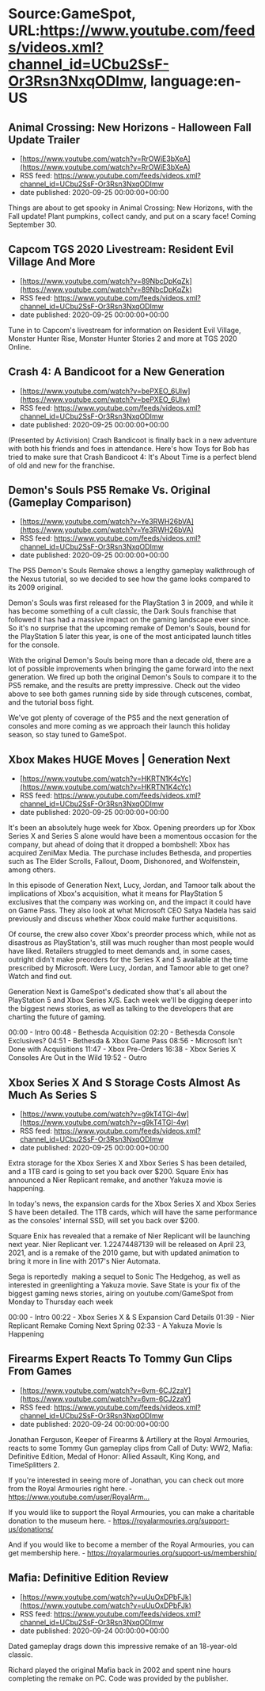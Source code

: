 # Source:GameSpot, URL:https://www.youtube.com/feeds/videos.xml?channel_id=UCbu2SsF-Or3Rsn3NxqODImw, language:en-US

## Animal Crossing: New Horizons - Halloween Fall Update Trailer
 - [https://www.youtube.com/watch?v=RrOWiE3bXeA](https://www.youtube.com/watch?v=RrOWiE3bXeA)
 - RSS feed: https://www.youtube.com/feeds/videos.xml?channel_id=UCbu2SsF-Or3Rsn3NxqODImw
 - date published: 2020-09-25 00:00:00+00:00

Things are about to get spooky in Animal Crossing: New Horizons, with the Fall update! Plant pumpkins, collect candy, and put on a scary face! Coming September 30.

## Capcom TGS 2020 Livestream: Resident Evil Village And More
 - [https://www.youtube.com/watch?v=89NbcDpKqZk](https://www.youtube.com/watch?v=89NbcDpKqZk)
 - RSS feed: https://www.youtube.com/feeds/videos.xml?channel_id=UCbu2SsF-Or3Rsn3NxqODImw
 - date published: 2020-09-25 00:00:00+00:00

Tune in to Capcom's livestream for information on Resident Evil Village, Monster Hunter Rise, Monster Hunter Stories 2 and more at TGS 2020 Online.

## Crash 4: A Bandicoot for a New Generation
 - [https://www.youtube.com/watch?v=bePXEO_6Ulw](https://www.youtube.com/watch?v=bePXEO_6Ulw)
 - RSS feed: https://www.youtube.com/feeds/videos.xml?channel_id=UCbu2SsF-Or3Rsn3NxqODImw
 - date published: 2020-09-25 00:00:00+00:00

(Presented by Activision) Crash Bandicoot is finally back in a new adventure with both his friends and foes in attendance. Here's how Toys for Bob has tried to make sure that Crash Bandicoot 4: It's About Time is a perfect blend of old and new for the franchise.

## Demon's Souls PS5 Remake Vs. Original (Gameplay Comparison)
 - [https://www.youtube.com/watch?v=Ye3RWH26bVA](https://www.youtube.com/watch?v=Ye3RWH26bVA)
 - RSS feed: https://www.youtube.com/feeds/videos.xml?channel_id=UCbu2SsF-Or3Rsn3NxqODImw
 - date published: 2020-09-25 00:00:00+00:00

The PS5 Demon's Souls Remake shows a lengthy gameplay walkthrough of the Nexus tutorial, so we decided to see how the game looks compared to its 2009 original.

Demon's Souls was first released for the PlayStation 3 in 2009, and while it has become something of a cult classic, the Dark Souls franchise that followed it has had a massive impact on the gaming landscape ever since. So it's no surprise that the upcoming remake of Demon's Souls, bound for the PlayStation 5 later this year, is one of the most anticipated launch titles for the console.

With the original Demon's Souls being more than a decade old, there are a lot of possible improvements when bringing the game forward into the next generation. We fired up both the original Demon's Souls to compare it to the PS5 remake, and the results are pretty impressive. Check out the video above to see both games running side by side through cutscenes, combat, and the tutorial boss fight.

We've got plenty of coverage of the PS5 and the next generation of consoles and more coming as we approach their launch this holiday season, so stay tuned to GameSpot.

## Xbox Makes HUGE Moves | Generation Next
 - [https://www.youtube.com/watch?v=HKRTN1K4cYc](https://www.youtube.com/watch?v=HKRTN1K4cYc)
 - RSS feed: https://www.youtube.com/feeds/videos.xml?channel_id=UCbu2SsF-Or3Rsn3NxqODImw
 - date published: 2020-09-25 00:00:00+00:00

It's been an absolutely huge week for Xbox. Opening preorders up for Xbox Series X and Series S alone would have been a momentous occasion for the company, but ahead of doing that it dropped a bombshell: Xbox has acquired ZeniMax Media. The purchase includes Bethesda, and properties such as The Elder Scrolls, Fallout, Doom, Dishonored, and Wolfenstein, among others.

In this episode of Generation Next, Lucy, Jordan, and Tamoor talk about the implications of Xbox's acquisition, what it means for PlayStation 5 exclusives that the company was working on, and the impact it could have on Game Pass. They also look at what Microsoft CEO Satya Nadela has said previously and discuss whether Xbox could make further acquisitions. 

Of course, the crew also cover Xbox's preorder process which, while not as disastrous as PlayStation's, still was much rougher than most people would have liked. Retailers struggled to meet demands and, in some cases, outright didn't make preorders for the Series X and S available at the time prescribed by Microsoft. Were Lucy, Jordan, and Tamoor able to get one? Watch and find out. 

Generation Next is GameSpot's dedicated show that's all about the PlayStation 5 and Xbox Series X/S. Each week we'll be digging deeper into the biggest news stories, as well as talking to the developers that are charting the future of gaming. 

00:00 - Intro
00:48 - Bethesda Acquisition
02:20 - Bethesda Console Exclusives?
04:51 - Bethesda & Xbox Game Pass
08:56 - Microsoft Isn't Done with Acquisitions
11:47 - Xbox Pre-Orders
16:38 - Xbox Series X Consoles Are Out in the Wild
19:52 - Outro

## Xbox Series X And S Storage Costs Almost As Much As Series S
 - [https://www.youtube.com/watch?v=g9kT4TGI-4w](https://www.youtube.com/watch?v=g9kT4TGI-4w)
 - RSS feed: https://www.youtube.com/feeds/videos.xml?channel_id=UCbu2SsF-Or3Rsn3NxqODImw
 - date published: 2020-09-25 00:00:00+00:00

Extra storage for the Xbox Series X and Xbox Series S has been detailed, and a 1TB card is going to set you back over $200. Square Enix has announced a Nier Replicant remake, and another Yakuza movie is happening.

In today's news, the expansion cards for the Xbox Series X and Xbox Series S have been detailed. The 1TB cards, which will have the same performance as the consoles' internal SSD, will set you back over $200.

Square Enix has revealed that a remake of Nier Replicant will be launching next year. Nier Replicant ver. 1.22474487139 will be released on April 23, 2021, and is a remake of the 2010 game, but with updated animation to bring it more in line with 2017's Nier Automata.

Sega is reportedly  making a sequel to Sonic The Hedgehog, as well as interested in greenlighting a Yakuza movie. Save State is your fix of the biggest gaming news stories, airing on youtube.com/GameSpot from Monday to Thursday each week

00:00 - Intro
00:22 - Xbox Series X & S Expansion Card Details
01:39 - Nier Replicant Remake Coming Next Spring
02:33 - A Yakuza Movie Is Happening

## Firearms Expert Reacts To Tommy Gun Clips From Games
 - [https://www.youtube.com/watch?v=6vm-6CJ2zaY](https://www.youtube.com/watch?v=6vm-6CJ2zaY)
 - RSS feed: https://www.youtube.com/feeds/videos.xml?channel_id=UCbu2SsF-Or3Rsn3NxqODImw
 - date published: 2020-09-24 00:00:00+00:00

Jonathan Ferguson, Keeper of Firearms & Artillery at the Royal Armouries, reacts to some Tommy Gun gameplay clips from Call of Duty: WW2, Mafia: Definitive Edition, Medal of Honor: Allied Assault, King Kong, and TimeSplitters 2.

If you're interested in seeing more of Jonathan, you can check out more from the Royal Armouries right here. - https://www.youtube.com/user/RoyalArm…

If you would like to support the Royal Armouries, you can make a charitable donation to the museum here. - https://royalarmouries.org/support-us/donations/ 

And if you would like to become a member of the Royal Armouries, you can get membership here. - https://royalarmouries.org/support-us/membership/

## Mafia: Definitive Edition Review
 - [https://www.youtube.com/watch?v=uUuOxDPbFJk](https://www.youtube.com/watch?v=uUuOxDPbFJk)
 - RSS feed: https://www.youtube.com/feeds/videos.xml?channel_id=UCbu2SsF-Or3Rsn3NxqODImw
 - date published: 2020-09-24 00:00:00+00:00

Dated gameplay drags down this impressive remake of an 18-year-old classic.

Richard played the original Mafia back in 2002 and spent nine hours completing the remake on PC. Code was provided by the publisher.

